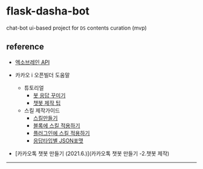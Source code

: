 # flask-dasha-bot
chat-bot ui-based project for `DS` contents curation (mvp)

## reference

  - [엑소브레인 API](https://www.youtube.com/watch?v=Sw0y6CD_M3Q)
  - 카카오 i 오픈빌더 도움말
    - 튜토리얼
      - [봇 응답 꾸미기](https://i.kakao.com/docs/tutorial-chatbot-response#%EB%A7%90%ED%92%8D%EC%84%A0-%ED%83%80%EC%9E%85)
      - [챗봇 제작 팁](https://i.kakao.com/docs/tutorial-chatbot-tips#%EC%A0%95%EB%B3%B4%EC%97%90-%EC%96%B4%EC%9A%B8%EB%A6%AC%EB%8A%94-%EB%A7%90%ED%92%8D%EC%84%A0%EC%9D%84-%EC%84%A0%ED%83%9D)
    - 스킬 제작가이드
      - [스킬만들기](https://i.kakao.com/docs/skill-build#%EC%98%88%EC%A0%9C-%EC%8A%A4%ED%82%AC-%EC%84%9C%EB%B2%84-%EB%A7%8C%EB%93%A4%EA%B8%B0)
      - [블록에 스킬 적용하기](https://i.kakao.com/docs/skill-block)
      - [플러그인에 스킬 적용하기](https://i.kakao.com/docs/skill-plugin#%EC%8A%A4%ED%82%AC-%ED%98%B8%EC%B6%9C%EA%B0%92)
      - [응답타입별 JSON포맷](https://i.kakao.com/docs/skill-response-format)

  - [카카오톡 챗봇 만들기 (2021.6.)](카카오톡 챗봇 만들기 -2.챗봇 제작)
-----

  
